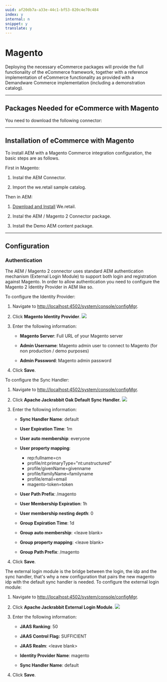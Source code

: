 ```yaml
---
uuid: af20db7a-a33e-44c1-bf53-820c4e70c484
index: y
internal: n
snippet: y
translate: y
---
```


# Magento

Deploying the necessary eCommerce packages will provide the full functionality of the eCommerce framework, together with a reference implementation of eCommerce functionality as provided with a Demandware Commerce implementation (including a demonstration catalog).

---

## Packages Needed for eCommerce with Magento

You need to download the following connector:

---

## Installation of eCommerce with Magento

To install AEM with a Magento Commerce integration configuration, the basic steps are as follows.

First in Magento:

1. Instal the AEM Connector.

1. Import the we.retail sample catalog.

Then in AEM:

1. [Download and Install](https://github.com/Adobe-Marketing-Cloud/aem-sample-we-retail/releases) We.retail.

1. Instal the AEM / Magento 2 Connector package.

1. Install the Demo AEM content package.

---

## Configuration

### Authentication

The AEM / Magento 2 connector uses standard AEM authentication mechanism (External Login Module) to support both login and registration against Magento. In order to allow authentication you need to configure the Magento 2 Identity Provider in AEM like so.

To configure the Identity Provider:

1. Navigate to [http://localhost:4502/system/console/configMgr](http://localhost:4502/system/console/configMgr).

1. Click **Magento Identity Provider**.
   ![](assets/chlimage_1.jpeg)
1. Enter the following information:

    * **Magento Server**: Full URL of your Magento server 
    
    * **Admin Username**: Magento admin user to connect to Magento (for non production / demo purposes) 
    
    * **Admin Password**: Magento admin password

1. Click **Save**.

To configure the Sync Handler:

1. Navigate to [http://localhost:4502/system/console/configMgr](http://localhost:4502/system/console/configMgr).

1. Click **Apache Jackrabbit Oak Default Sync Handler.**
   ![](assets/chlimage_1.jpeg)
1. Enter the following information:

    * **Sync Handler Name**: default    
    * **User Expiration Time**: 1m
    
    * **User auto membership**: everyone    
    * **User property mapping**:

        * rep:fullname=cn        
        * profile/nt:primaryType="nt:unstructured"        
        * profile/givenName=givenname        
        * profile/familyName=familyname        
        * profile/email=email        
        * magento-token=token

    * **User Path Prefix**: /magento    
    * **User Membership Expiration**: 1h    
    * **User membership nesting depth**: 0    
    * **Group Expiration Time**: 1d    
    * **Group auto membership**: &lt;leave blank&gt;    
    * **Group property mapping**: &lt;leave blank&gt;    
    * **Group Path Prefix**: /magento

1. Click **Save**.

The external login module is the bridge between the login, the idp and the sync handler, that's why a new configuration that pairs the new magento idp with the default sync handler is needed. To configure the external login module:

1. Navigate to [http://localhost:4502/system/console/configMgr](http://localhost:4502/system/console/configMgr).

1. Click **Apache Jackrabbit External Login Module**.
   ![](assets/chlimage_1.jpeg)
1. Enter the following information:

    * **JAAS Ranking**: 50
    
    * **JAAS Control Flag:** SUFFICIENT
    
    * **JAAS Realm**: &lt;leave blank&gt;
    
    * **Identity Provider Name**: magento
    
    * **Sync Handler Name**: default

1. Click **Save**.

